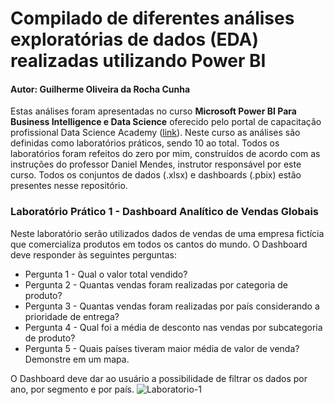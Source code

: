 # Compilado de diferentes análises exploratórias de dados (EDA) realizadas utilizando Power BI
#### Autor: Guilherme Oliveira da Rocha Cunha

Estas análises foram apresentadas no curso **Microsoft Power BI Para Business Intelligence e Data Science** oferecido pelo portal de capacitação profissional Data Science Academy ([link](https://www.datascienceacademy.com.br/)). Neste curso as análises são definidas como laboratórios práticos, sendo 10 ao total. Todos os laboratórios foram refeitos do zero por mim, construídos de acordo com as instruções do professor Daniel Mendes, instrutor responsável por este curso. Todos os conjuntos de dados (.xlsx) e dashboards (.pbix) estão presentes nesse repositório.

### Laboratório Prático 1 - Dashboard Analítico de Vendas Globais
Neste laboratório serão utilizados dados de vendas de uma empresa fictícia que comercializa produtos em todos os cantos do mundo.
O Dashboard deve responder às seguintes perguntas:
- Pergunta 1 - Qual o valor total vendido?
- Pergunta 2 - Quantas vendas foram realizadas por categoria de produto?
- Pergunta 3 - Quantas vendas foram realizadas por país considerando a prioridade de entrega?
- Pergunta 4 - Qual foi a média de desconto nas vendas por subcategoria de produto?
- Pergunta 5 - Quais países tiveram maior média de valor de venda? Demonstre em um mapa.

O Dashboard deve dar ao usuário a possibilidade de filtrar os dados por ano, por segmento e por país.
![Laboratorio-1](https://github.com/Gui-lherme-Oliv/Data-Analysis_PowerBI/assets/123426025/520b90fc-bba4-4c81-a844-04b346283234)
